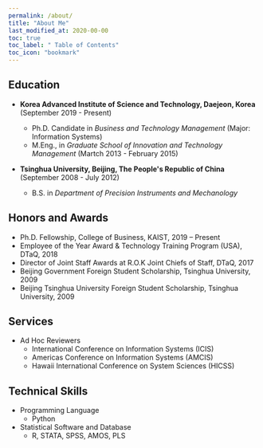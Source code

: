 ```yaml
---
permalink: /about/
title: "About Me"
last_modified_at: 2020-00-00
toc: true
toc_label: " Table of Contents"
toc_icon: "bookmark"
---
```


## Education
* **Korea Advanced Institute of Science and Technology, Daejeon, Korea** (September 2019 - Present)
	* Ph.D. Candidate in *Business and Technology Management* (Major: Information Systems)
	* M.Eng., in *Graduate School of Innovation and Technology Management* (Martch 2013 - February 2015)

* **Tsinghua University, Beijing, The People's Republic of China** (September 2008 - July 2012)
	* B.S. in *Department of Precision Instruments and Mechanology*


## Honors and Awards
* Ph.D. Fellowship, College of Business, KAIST, 2019 – Present
* Employee of the Year Award & Technology Training Program (USA), DTaQ, 2018
* Director of Joint Staff Awards at R.O.K Joint Chiefs of Staff, DTaQ, 2017
* Beijing Government Foreign Student Scholarship, Tsinghua University, 2009
* Beijing Tsinghua University Foreign Student Scholarship, Tsinghua University, 2009


## Services
* Ad Hoc Reviewers
	* International Conference on Information Systems (ICIS)
	* Americas Conference on Information Systems (AMCIS)
	* Hawaii International Conference on System Sciences (HICSS)

## Technical Skills
* Programming Language
	* Python
* Statistical Software and Database
	* R, STATA, SPSS, AMOS, PLS
